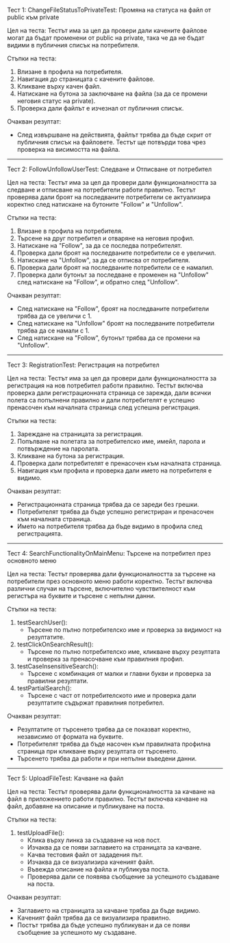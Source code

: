 Тест 1: ChangeFileStatusToPrivateTest: Промяна на статуса на файл от public към private

Цел на теста:
Тестът има за цел да провери дали качените файлове могат да бъдат променени от public на private, така че да не бъдат видими в публичния списък на потребителя.

Стъпки на теста:
1. Влизане в профила на потребителя.
2. Навигация до страницата с качените файлове.
3. Кликване върху качен файл.
4. Натискане на бутона за заключване на файла (за да се промени неговия статус на private).
5. Проверка дали файлът е изчезнал от публичния списък.

Очакван резултат:
- След извършване на действията, файлът трябва да бъде скрит от публичния списък на файловете. Тестът ще потвърди това чрез проверка на висимостта на файла.
--------------------------------------------------------------------------------------------

Тест 2: FollowUnfollowUserTest: Следване и Отписване от потребител

Цел на теста:
Тестът има за цел да провери дали функционалността за следване и отписване на потребители работи правилно. Тестът проверява дали броят на последваните потребители се актуализира коректно след натискане на бутоните "Follow" и "Unfollow".

Стъпки на теста:
1. Влизане в профила на потребителя.
2. Търсене на друг потребител и отваряне на неговия профил.
3. Натискане на "Follow", за да се последва потребителят.
4. Проверка дали броят на последваните потребители се е увеличил.
5. Натискане на "Unfollow", за да се отписва от потребителя.
6. Проверка дали броят на последваните потребители се е намалил.
7. Проверка дали бутонът за последване е променен на "Unfollow" след натискане на "Follow", и обратно след "Unfollow".

Очакван резултат:
- След натискане на "Follow", броят на последваните потребители трябва да се увеличи с 1.
- След натискане на "Unfollow" броят на последваните потребители трябва да се намали с 1.
- След натискане на "Follow", бутонът трябва да се промени на "Unfollow".
--------------------------------------------------------------------------------------------

Тест 3: RegistrationTest: Регистрация на потребител

Цел на теста:
Тестът има за цел да провери дали функционалността за регистрация на нов потребител работи правилно. Тестът включва проверка дали регистрационната страница се зарежда, дали всички полета са попълнени правилно и дали потребителят е успешно пренасочен към началната страница след успешна регистрация.

Стъпки на теста:
1. Зареждане на страницата за регистрация.
2. Попълване на полетата за потребителско име, имейл, парола и потвърждение на паролата.
3. Кликване на бутона за регистрация.
4. Проверка дали потребителят е пренасочен към началната страница.
5. Навигация към профила и проверка дали името на потребителя е видимо.

Очакван резултат:
- Регистрационната страница трябва да се зареди без грешки.
- Потребителят трябва да бъде успешно регистриран и пренасочен към началната страница.
- Името на потребителя трябва да бъде видимо в профила след регистрацията.
--------------------------------------------------------------------------------------------

Тест 4: SearchFunctionalityOnMainMenu: Търсене на потребител през основното меню

Цел на теста:
Тестът проверява дали функционалността за търсене на потребители през основното меню работи коректно. Тестът включва различни случаи на търсене, включително чувствителност към регистъра на буквите и търсене с непълни данни.

Стъпки на теста:
1. testSearchUser():
    - Търсене по пълно потребителско име и проверка за видимост на резултатите.
2. testClickOnSearchResult():
    - Търсене по пълно потребителско име, кликване върху резултата и проверка за пренасочване към правилния профил.
3. testCaseInsensitiveSearch():
    - Търсене с комбинация от малки и главни букви и проверка за правилни резултати.
4. testPartialSearch():
    - Търсене с част от потребителското име и проверка дали резултатите съдържат правилния потребител.

Очакван резултат:
- Резултатите от търсенето трябва да се показват коректно, независимо от формата на буквите.
- Потребителят трябва да бъде насочен към правилната профилна страница при кликване върху резултата от търсенето.
- Търсенето трябва да работи и при непълни въведени данни.
--------------------------------------------------------------------------------------------

Тест 5: UploadFileTest: Качване на файл

Цел на теста:
Тестът проверява дали функционалността за качване на файл в приложението работи правилно. Тестът включва качване на файл, добавяне на описание и публикуване на поста.

Стъпки на теста:
1. testUploadFile():
    - Клика върху линка за създаване на нов пост.
    - Изчаква да се появи заглавието на страницата за качване.
    - Качва тестовия файл от зададения път.
    - Изчаква да се визуализира каченият файл.
    - Въвежда описание на файла и публикува поста.
    - Проверява дали се появява съобщение за успешното създаване на поста.

Очакван резултат:
- Заглавието на страницата за качване трябва да бъде видимо.
- Каченият файл трябва да се визуализира правилно.
- Постът трябва да бъде успешно публикуван и да се появи съобщение за успешното му създаване.



